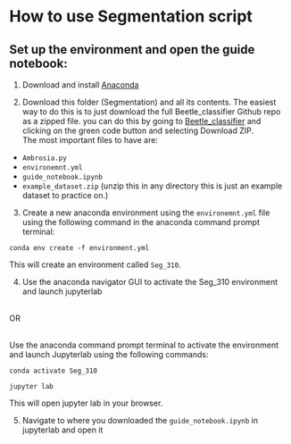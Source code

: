 # How to use Segmentation script

## Set up the environment and open the guide notebook:
1. Download and install [Anaconda](https://www.anaconda.com/products/distribution)


2. Download this folder (Segmentation) and all its contents. The easiest way to do this is to just download the full Beetle_classifier Github repo as a zipped file. you can do this by going to [Beetle_classifier](https://github.com/ChristopherMarais/Beetle_classifier) and clicking on the green code button and selecting Download ZIP.<br />
The most important files to have are:
  - `Ambrosia.py`
  - `environemnt.yml`
  - `guide_notebook.ipynb`
  - `example_dataset.zip` (unzip this in any directory this is just an example dataset to practice on.)


3. Create a new anaconda environment using the `environemnt.yml` file using the following command in the anaconda command prompt terminal:<br />
```
conda env create -f environment.yml
```
This will create an environment called `Seg_310`.

4. Use the anaconda navigator GUI to activate the Seg_310 environment and launch jupyterlab<br /><br />

OR<br /><br />

Use the anaconda command prompt terminal to activate the environment and launch Jupyterlab using the following commands:

```
conda activate Seg_310

jupyter lab
```
This will open jupyter lab in your browser. 

5. Navigate to where you downloaded the `guide_notebook.ipynb` in jupyterlab and open it

